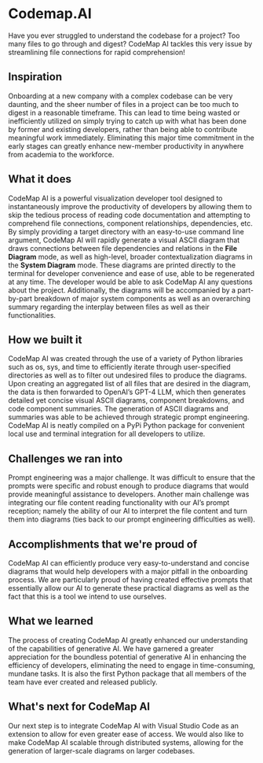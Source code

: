 # Codemap.AI
Have you ever struggled to understand the codebase for a project? Too many files to go through and digest? CodeMap AI tackles this very issue by streamlining file connections for rapid comprehension!
## Inspiration
Onboarding at a new company with a complex codebase can be very daunting, and the sheer number of files in a project can be too much to digest in a reasonable timeframe. This can lead to time being wasted or inefficiently utilized on simply trying to catch up with what has been done by former and existing developers, rather than being able to contribute meaningful work immediately. Eliminating this major time commitment in the early stages can greatly enhance new-member productivity in anywhere from academia to the workforce.
## What it does
CodeMap AI is a powerful visualization developer tool designed to instantaneously improve the productivity of developers by allowing them to skip the tedious process of reading code documentation and attempting to comprehend file connections, component relationships, dependencies, etc. By simply providing a target directory with an easy-to-use command line argument, CodeMap AI will rapidly generate a visual ASCII diagram that draws connections between file dependencies and relations in the **File Diagram** mode, as well as high-level, broader contextualization diagrams in the **System Diagram** mode. These diagrams are printed directly to the terminal for developer convenience and ease of use, able to be regenerated at any time. The developer would be able to ask CodeMap AI any questions about the project. Additionally, the diagrams will be accompanied by a part-by-part breakdown of major system components as well as an overarching summary regarding the interplay between files as well as their functionalities.
## How we built it
CodeMap AI was created through the use of a variety of Python libraries such as os, sys, and time to efficiently iterate through user-specified directories as well as to filter out undesired files to produce the diagrams. Upon creating an aggregated list of all files that are desired in the diagram, the data is then forwarded to OpenAI’s GPT-4 LLM, which then generates detailed yet concise visual ASCII diagrams, component breakdowns, and code component summaries. The generation of ASCII diagrams and summaries was able to be achieved through strategic prompt engineering. CodeMap AI is neatly compiled on a PyPi Python package for convenient local use and terminal integration for all developers to utilize.
## Challenges we ran into
Prompt engineering was a major challenge. It was difficult to ensure that the prompts were specific and robust enough to produce diagrams that would provide meaningful assistance to developers. Another main challenge was integrating our file content reading functionality with our AI’s prompt reception; namely the ability of our AI to interpret the file content and turn them into diagrams (ties back to our prompt engineering difficulties as well). 
## Accomplishments that we're proud of
CodeMap AI can efficiently produce very easy-to-understand and concise diagrams that would help developers with a major pitfall in the onboarding process. We are particularly proud of having created effective prompts that essentially allow our AI to generate these practical diagrams as well as the fact that this is a tool we intend to use ourselves.
## What we learned
The process of creating CodeMap AI greatly enhanced our understanding of the capabilities of generative AI. We have garnered a greater appreciation for the boundless potential of generative AI in enhancing the efficiency of developers, eliminating the need to engage in time-consuming, mundane tasks. It is also the first Python package that all members of the team have ever created and released publicly.
## What's next for CodeMap AI
Our next step is to integrate CodeMap AI with Visual Studio Code as an extension to allow for even greater ease of access. We would also like to make CodeMap AI scalable through distributed systems, allowing for the generation of larger-scale diagrams on larger codebases. 

